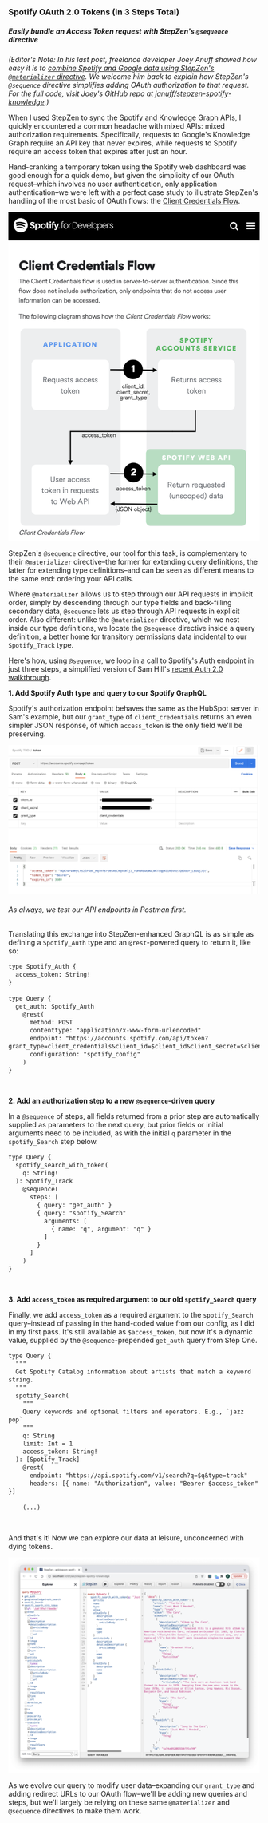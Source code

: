 ### Spotify OAuth 2.0 Tokens (in 3 Steps Total) ###
##### _Easily bundle an Access Token request with StepZen's <code>@sequence</code> directive_ #####

_(Editor's Note: In his last post, freelance developer Joey Anuff showed how easy it is to [combine Spotify and Google data using StepZen's <code>@materializer</code> directive](https://stepzen.com/blog/new-workflowf-for-api-mash-ups-postman-stepzen-youtube-data-api). We welcome him back to explain how StepZen's <code>@sequence</code> directive simplifies adding OAuth authorization to that request. For the full code, visit Joey's GitHub repo at [januff/stepzen-spotify-knowledge](https://github.com/januff/stepzen-spotify-knowledge).)_

When I used StepZen to sync the Spotify and Knowledge Graph APIs, I quickly encountered a common headache with mixed APIs: mixed authorization requirements. Specifically, requests to Google's Knowledge Graph require an API key that never expires, while requests to Spotify require an access token that expires after just an hour.

Hand-cranking a temporary token using the Spotify web dashboard was good enough for a quick demo, but given the simplicity of our OAuth request–which involves no user authentication, only application authentication–we were left with a perfect case study to illustrate StepZen's handling of the most basic of OAuth flows: the [Client Credentials Flow](https://developer.spotify.com/documentation/general/guides/authorization/client-credentials/).

<p align="center">
  <img src="././images/clientcredentialsflow.png"/>
</p>

StepZen's <code>@sequence</code> directive, our tool for this task, is complementary to their <code>@materializer</code> directive–the former for extending query definitions, the latter for extending type definitions–and can be seen as different means to the same end: ordering your API calls.

Where <code>@materializer</code> allows us to step through our API requests in implicit order, simply by descending through our type fields and back-filling secondary data, <code>@sequence</code> lets us step through API requests in explicit order. Also different: unlike the <code>@materializer</code> directive, which we nest inside our type definitions, we locate the <code>@sequence</code> directive inside a query definition, a better home for transitory permissions data incidental to our <code>Spotify_Track</code> type.

Here's how, using <code>@sequence</code>, we loop in a call to Spotify's Auth endpoint in just three steps, a simplified version of Sam Hill's [recent Auth 2.0 walkthrough](https://stepzen.com/blog/sequence-oauth).


**1. Add Spotify Auth type and query to our Spotify GraphQL**

Spotify's authorization endpoint behaves the same as the HubSpot server in Sam's example, but our <code>grant_type</code> of <code>client_credentials</code> returns an even simpler JSON response, of which <code>access_token</code> is the only field we'll be preserving. 

<p align="center">
  <img src="././images/spotifytoken.png"/>
</p>

###### As always, we test our API endpoints in Postman first. ######

Translating this exchange into StepZen-enhanced GraphQL is as simple as defining a <code>Spotify_Auth</code> type and an <code>@rest</code>-powered query to return it, like so:


```
type Spotify_Auth {
  access_token: String!
}

type Query {
  get_auth: Spotify_Auth
    @rest(
      method: POST
      contenttype: "application/x-www-form-urlencoded"
      endpoint: "https://accounts.spotify.com/api/token?grant_type=client_credentials&client_id=$client_id&client_secret=$client_secret"
      configuration: "spotify_config"
    )
}
```

<br/>

**2. Add an authorization step to a new <code>@sequence</code>-driven query**

In a <code>@sequence</code> of steps, all fields returned from a prior step are automatically supplied as parameters to the next query, but prior fields or initial arguments need to be included, as with the initial <code>q</code> parameter in the <code>spotify_Search</code> step below.

```
type Query {
  spotify_search_with_token(
    q: String!
  ): Spotify_Track
    @sequence(
      steps: [
        { query: "get_auth" }
        { query: "spotify_Search"
          arguments: [
            { name: "q", argument: "q" }
          ]
        }        
      ]
    )
}
```

<br/>

**3. Add <code>access_token</code> as required argument to our old <code>spotify_Search</code> query**

Finally, we add <code>access_token</code> as a required argument to the <code>spotify_Search</code> query–instead of passing in the hand-coded value from our config, as I did in my first pass. It's still available as <code>$access_token</code>, but now it's a dynamic value, supplied by the <code>@sequence</code>-prepended <code>get_auth</code> query from Step One.

```
type Query {
  """
  Get Spotify Catalog information about artists that match a keyword string.
  """
  spotify_Search(
    """
    Query keywords and optional filters and operators. E.g., `jazz pop`
    """
    q: String
    limit: Int = 1
    access_token: String!
  ): [Spotify_Track]
    @rest(
      endpoint: "https://api.spotify.com/v1/search?q=$q&type=track"
      headers: [{ name: "Authorization", value: "Bearer $access_token" }]

    (...)
```

<br/>

And that's it! Now we can explore our data at leisure, unconcerned with dying tokens.

<p align="center">
  <img src="././images/spotifywithtoken.png"/>
</p>

As we evolve our query to modify user data–expanding our <code>grant_type</code> and adding redirect URLs to our OAuth flow–we'll be adding new queries and steps, but we'll largely be relying on these same <code>@materializer</code> and <code>@sequence</code> directives to make them work.

